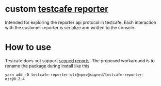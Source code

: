 # custom [testcafe reporter][testcafe-reporter]

Intended for exploring the reporter api protocol in testcafe.
Each interaction with the customer reporter is serialize and written to the console.

# How to use

Testcafe does not support [scoped reports](https://github.com/DevExpress/testcafe/issues/4692#issuecomment-578790454).
The proposed workaround is to rename the package during install like this

```shell
yarn add -D testcafe-reporter-otr@npm:@signed/testcafe-reporter-otr@0.2.4
```

[testcafe-reporter]: https://testcafe.io/documentation/402810/guides/extend-testcafe/reporter-plugin
